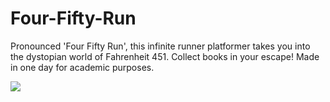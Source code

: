 # Four-Fifty-Run
Pronounced 'Four Fifty Run', this infinite runner platformer takes you into the dystopian world of Fahrenheit 451. Collect books in your escape! Made in one day for academic purposes.

<img src="https://media.giphy.com/media/9oIsbdUQFQOEiuWdu9/giphy.gif">
